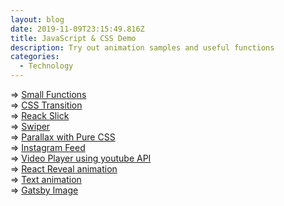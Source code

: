 ```yaml
---
layout: blog
date: 2019-11-09T23:15:49.816Z
title: JavaScript & CSS Demo
description: Try out animation samples and useful functions
categories:
  - Technology
---
```

\=> <a href="/demo/demo-functions/">Small Functions</a>\
=> <a href="/demo/demo-transition/">CSS Transition</a>\
=> <a href="/demo/demo-slick/">Reack Slick</a>\
=> <a href="/demo/demo-swiper/">Swiper</a>\
=> <a href="/demo/demo-parallax-css/">Parallax with Pure CSS</a>\
=> <a href="/demo/demo-instagram/">Instagram Feed</a>\
=> <a href="/demo/demo-video-player/">Video Player using youtube API</a><br />
=> <a href="/demo/demo-reveal/">React Reveal animation</a><br />
=> <a href="/demo/demo-fade/">Text animation</a><br />
=> <a href="/demo/demo-image/">Gatsby Image</a>
